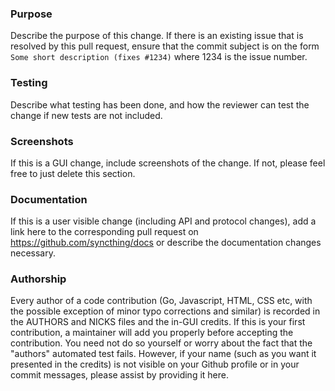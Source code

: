 ### Purpose

Describe the purpose of this change. If there is an existing issue that is
resolved by this pull request, ensure that the commit subject is on the form
`Some short description (fixes #1234)` where 1234 is the issue number.

### Testing

Describe what testing has been done, and how the reviewer can test the change
if new tests are not included.

### Screenshots

If this is a GUI change, include screenshots of the change. If not, please
feel free to just delete this section.

### Documentation

If this is a user visible change (including API and protocol changes), add a link here
to the corresponding pull request on https://github.com/syncthing/docs or describe
the documentation changes necessary.

### Authorship

Every author of a code contribution (Go, Javascript, HTML, CSS etc, with the
possible exception of minor typo corrections and similar) is recorded in the
AUTHORS and NICKS files and the in-GUI credits. If this is your first
contribution, a maintainer will add you properly before accepting the
contribution. You need not do so yourself or worry about the fact that the
"authors" automated test fails. However, if your name (such as you want it
presented in the credits) is not visible on your Github profile or in your
commit messages, please assist by providing it here.
